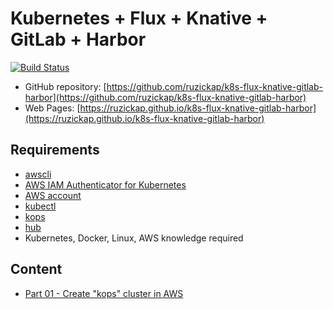 # Kubernetes + Flux + Knative + GitLab + Harbor

[![Build Status](https://travis-ci.com/ruzickap/k8s-flux-knative-gitlab-harbor.svg?branch=master)](https://travis-ci.com/ruzickap/k8s-flux-knative-gitlab-harbor)

* GitHub repository: [https://github.com/ruzickap/k8s-flux-knative-gitlab-harbor](https://github.com/ruzickap/k8s-flux-knative-gitlab-harbor)
* Web Pages: [https://ruzickap.github.io/k8s-flux-knative-gitlab-harbor](https://ruzickap.github.io/k8s-flux-knative-gitlab-harbor)

## Requirements

* [awscli](https://aws.amazon.com/cli/)
* [AWS IAM Authenticator for Kubernetes](https://github.com/kubernetes-sigs/aws-iam-authenticator)
* [AWS account](https://aws.amazon.com/account/)
* [kubectl](https://kubernetes.io/docs/tasks/tools/install-kubectl/)
* [kops](https://github.com/kubernetes/kops)
* [hub](https://hub.github.com/)
* Kubernetes, Docker, Linux, AWS knowledge required

## Content

* [Part 01 - Create "kops" cluster in AWS](part-01/README.md)
